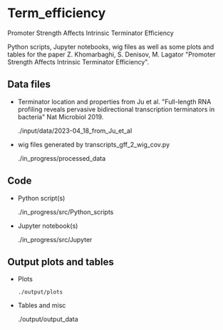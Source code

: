 # Term_efficiency
 Promoter Strength Affects Intrinsic Terminator Efficiency

 Python scripts, Jupyter notebooks, wig files as well as some plots and tables for the paper Z. Khomarbaghi, S. Denisov, M. Lagator "Promoter Strength Affects Intrinsic Terminator Efficiency".

## Data files
* Terminator location and properties from Ju et al. "Full-length RNA profiling reveals pervasive bidirectional transcription terminators in bacteria" Nat Microbiol 2019.

    ./input/data/2023-04_18_from_Ju_et_al

* wig files generated by transcripts_gff_2_wig_cov.py

    ./in_progress/processed_data

## Code
* Python script(s)

    ./in_progress/src/Python_scripts
 
* Jupyter notebook(s)
  
     ./in_progress/src/Jupyter

## Output plots and tables
* Plots

      ./output/plots
  
* Tables and misc

    ./output/output_data
 
  
